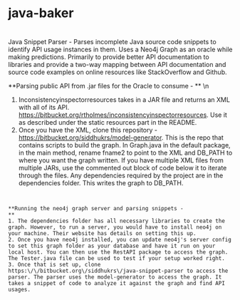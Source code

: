 # java-baker
 #

Java Snippet Parser - Parses incomplete Java source code snippets to identify API usage instances in them. Uses a Neo4j Graph as an oracle while making predictions. Primarily to provide better API documentation to libraries and provide a two-way mapping between API documentation and source code examples on online resources like StackOverflow and Github.


**Parsing public API from .jar files for the Oracle to consume -
**
\n
1. Inconsistencyinspectorresources takes in a JAR file and returns an XML with all of its API. https://bitbucket.org/rtholmes/inconsistencyinspectorresources. Use it as described under the static resources part in the README.
2. Once you have the XML, clone this repository - https://bitbucket.org/siddhukrs/model-generator. This is the repo that contains scripts to build the graph. In Graph.java in the default package, in the main method, rename fname2 to point to the XML and DB_PATH to where you want the graph written. If you have multiple XML files from multiple JARs, use the commented out block of code below it to iterate through the files. Any dependencies required by the project are in the dependencies folder. This writes the graph to DB_PATH.
```


**Running the neo4j graph server and parsing snippets -
**
1. The dependencies folder has all necessary libraries to create the graph. However, to run a server, you would have to install neo4j on your machine. Their website has details on setting this up.
2. Once you have neo4j installed, you can update neo4j's server config to set this graph folder as your database and have it run on your local host. You can then use the RestAPI package to access the graph. The Tester.java file can be used to test if your setup worked right.
3. Once that is set up, clone https:\/\/bitbucket.org\/siddhukrs\/java-snippet-parser to access the parser. The parser uses the model-generator to access the graph. It takes a snippet of code to analyze it against the graph and find API usages.